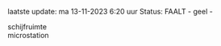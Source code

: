 laatste update: 
ma 13-11-2023  6:20   uur 
Status: FAALT - geel - 
<div class="service R">schijfruimte</div><div class="service Y">microstation</div>